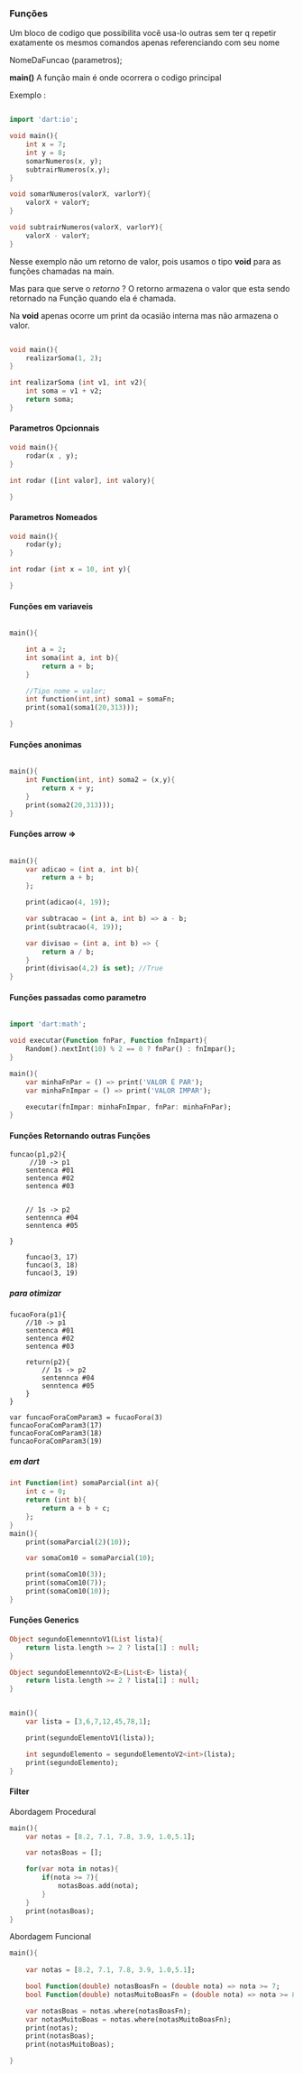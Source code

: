 ### Funções
Um bloco de codigo que possibilita você usa-lo outras sem ter q repetir exatamente os mesmos comandos apenas referenciando com seu nome 

NomeDaFuncao (parametros);

**main()**
A função main é onde ocorrera o codigo principal 


Exemplo : 

```dart

import 'dart:io';

void main(){
    int x = 7;
    int y = 8;
    somarNumeros(x, y); 
    subtrairNumeros(x,y);
}

void somarNumeros(valorX, varlorY){
    valorX + valorY;
}

void subtrairNumeros(valorX, varlorY){
    valorX - valorY;
}

```
Nesse exemplo não um retorno de valor, pois usamos o tipo **void** para as funções chamadas na main.

Mas para que serve o *retorno* ? 
O retorno armazena o valor que esta sendo retornado na Função quando ela é chamada.

Na **void** apenas ocorre um print da ocasião interna mas não armazena o valor.

```dart

void main(){
    realizarSoma(1, 2);
}

int realizarSoma (int v1, int v2){
    int soma = v1 + v2;
    return soma;
}
````

#### Parametros Opcionnais

```dart
void main(){
    rodar(x , y);
}

int rodar ([int valor], int valory){

}
```


#### Parametros Nomeados
```dart
void main(){
    rodar(y);
}

int rodar (int x = 10, int y){

}
```

#### Funções em variaveis

```dart

main(){

    int a = 2;
    int soma(int a, int b){
        return a + b;
    }

    //Tipo nome = valor;
    int function(int,int) soma1 = somaFn;
    print(soma1(soma1(20,313)));

}

```

#### Funções anonimas 
```dart 

main(){
    int Function(int, int) soma2 = (x,y){
        return x + y;
    }
    print(soma2(20,313)));
}
```

#### Funções arrow =>
```dart

main(){
    var adicao = (int a, int b){
        return a + b;
    };

    print(adicao(4, 19));

    var subtracao = (int a, int b) => a - b;
    print(subtracao(4, 19));

    var divisao = (int a, int b) => {
        return a / b;
    }
    print(divisao(4,2) is set); //True
}

```

#### Funções passadas como parametro

```dart 

import 'dart:math';

void executar(Function fnPar, Function fnImpart){
    Random().nextInt(10) % 2 == 0 ? fnPar() : fnImpar();
}

main(){
    var minhaFnPar = () => print('VALOR É PAR');
    var minhaFnImpar = () => print('VALOR IMPAR');

    executar(fnImpar: minhaFnImpar, fnPar: minhaFnPar);
}
```

#### Funções Retornando outras Funções
```
funcao(p1,p2){
     //10 -> p1
    sentenca #01
    sentenca #02
    sentenca #03

    
    // 1s -> p2
    sentennca #04
    senntenca #05
  
}

    funcao(3, 17)
    funcao(3, 18)
    funcao(3, 19)
```

##### para otimizar
```
fucaoFora(p1){
    //10 -> p1
    sentenca #01
    sentenca #02
    sentenca #03

    return(p2){
        // 1s -> p2
        sentennca #04
        senntenca #05
    }
}

var funcaoForaComParam3 = fucaoFora(3) 
funcaoForaComParam3(17)
funcaoForaComParam3(18)
funcaoForaComParam3(19)
```
##### em dart

```dart
int Function(int) somaParcial(int a){
    int c = 0;
    return (int b){
        return a + b + c;
    };
}
main(){
    print(somaParcial(2)(10));

    var somaCom10 = somaParcial(10);

    print(somaCom10(3));
    print(somaCom10(7));
    print(somaCom10(10));
}
```
#### Funções Generics

```dart
Object segundoElemenntoV1(List lista){
    return lista.length >= 2 ? lista[1] : null;
}

Object segundoElemenntoV2<E>(List<E> lista){
    return lista.length >= 2 ? lista[1] : null;
}


main(){
    var lista = [3,6,7,12,45,78,1];

    print(segundoElementoV1(lista));

    int segundoElemento = segundoElementoV2<int>(lista);
    print(segundoElemento);
}

```

#### Filter


Abordagem Procedural
```dart
main(){
    var notas = [8.2, 7.1, 7.8, 3.9, 1.0,5.1];

    var notasBoas = [];

    for(var nota in notas){
        if(nota >= 7){
            notasBoas.add(nota); 
        }
    }
    print(notasBoas);
}

```

Abordagem Funcional
```dart 
main(){
    
    var notas = [8.2, 7.1, 7.8, 3.9, 1.0,5.1];

    bool Function(double) notasBoasFn = (double nota) => nota >= 7;
    bool Function(double) notasMuitoBoasFn = (double nota) => nota >= 8.8;

    var notasBoas = notas.where(notasBoasFn);
    var notasMuitoBoas = notas.where(notasMuitoBoasFn);
    print(notas);
    print(notasBoas);
    print(notasMuitoBoas);

}
